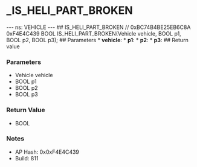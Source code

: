 # _IS_HELI_PART_BROKEN

--- ns: VEHICLE --- ## IS_HELI_PART_BROKEN  // 0xBC74B4BE25EB6C8A 0xF4E4C439 BOOL IS_HELI_PART_BROKEN(Vehicle vehicle, BOOL p1, BOOL p2, BOOL p3);   ## Parameters * **vehicle**: * **p1**: * **p2**: * **p3**:  ## Return value

### Parameters
* Vehicle vehicle
* BOOL p1
* BOOL p2
* BOOL p3

### Return Value
* BOOL

### Notes
* AP Hash: 0x0xF4E4C439
* Build: 811


